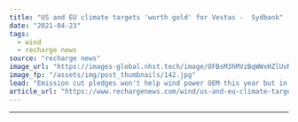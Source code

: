 ```yaml
---
title: "US and EU climate targets 'worth gold' for Vestas -  Sydbank"
date: "2021-04-23"
tags: 
  - wind
  - recharge news
source: "recharge news"
image_url: "https://images-global.nhst.tech/image/OFBsM3hMVzBqWWxHZlUvNE1SOGp5SEwzY2YxRU12Q2I3b3E5RzI0MTczUT0=/nhst/binary/7d723b083137b07a1052518afd06ade8"
image_fp: "/assets/img/post_thumbnails/142.jpg"
lead: "Emission cut pledges won't help wind power OEM this year but in the long run, analyst Jacob Pedersen says"
article_url: "https://www.rechargenews.com/wind/us-and-eu-climate-targets-worth-gold-for-vestas-sydbank/2-1-1000352"
---
```


---
